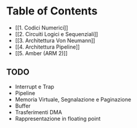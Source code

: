 

# Table of Contents
- [[1. Codici Numerici]]
- [[2. Circuiti Logici e Sequenziali]]
- [[3. Architettura Von Neumann]]
- [[4. Architettura Pipeline]]
- [[5. Amber (ARM 2)]]


## TODO

- Interrupt e Trap
- Pipeline
- Memoria Virtuale, Segnalazione e Paginazione
- Buffer
- Trasferimenti DMA
- Rappresentazione in floating point


